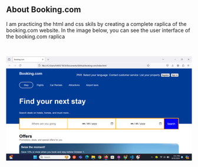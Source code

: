 ## About Booking.com
I am practicing the html and css skils by creating a complete raplica of the booking.com website. 
In the image below, you can see the user interface of the booking.com raplica 

<br/>

![Logo](images/booking.png)
